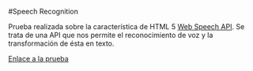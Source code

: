 #Speech Recognition

Prueba realizada sobre la característica de HTML 5 [Web Speech API](https://dvcs.w3.org/hg/speech-api/raw-file/tip/speechapi.html). Se trata de una API que nos permite el reconocimiento de voz y la transformación de ésta en texto.

[Enlace a la prueba](http://kevmch.github.io/SpeechRecognition/)